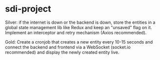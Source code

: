 # sdi-project

Silver: if the internet is down or the backend is down, store the entities in a global state management lib like Redux and keep an "unsaved" flag on it. Implement an interceptor and retry mechanism (Axios recommended).

Gold: Create a cronjob that creates a new entity every 10-15 seconds and connect the backend and frontend via a WebSocket (socket.io recommended) and display the newly created entity live.

